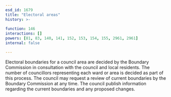 ```yaml
---
esd_id: 1679
title: "Electoral areas"
history: >-
  
function: 146
interactions: []
powers: [81, 83, 140, 141, 152, 153, 154, 155, 2961, 2961]
internal: false

---
```


Electoral boundaries for a council area are decided by the Boundary Commission in consultation with the council and local residents.  The number of councillors representing each ward or area is decided as part of this process.  The council may request a review of current boundaries by the Boundary Commission at any time.  The council publish information regarding the current boundaries and any proposed changes.

